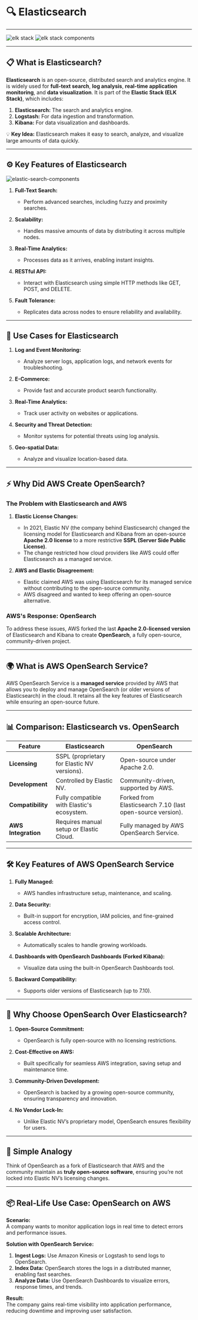 # **🔍 Elasticsearch**

---

![elk stack](images/elk-stack.png)
![elk stack components](images/elk-stack-components.png)

---

## **📋 What is Elasticsearch?**

**Elasticsearch** is an open-source, distributed search and analytics engine. It is widely used for **full-text search**, **log analysis**, **real-time application monitoring**, and **data visualization**. It is part of the **Elastic Stack (ELK Stack)**, which includes:

1. **Elasticsearch:** The search and analytics engine.
2. **Logstash:** For data ingestion and transformation.
3. **Kibana:** For data visualization and dashboards.

💡 **Key Idea:** Elasticsearch makes it easy to search, analyze, and visualize large amounts of data quickly.

---

## **⚙️ Key Features of Elasticsearch**

![elastic-search-components](images/elastic-search-components.png)

1. **Full-Text Search:**

   - Perform advanced searches, including fuzzy and proximity searches.

2. **Scalability:**

   - Handles massive amounts of data by distributing it across multiple nodes.

3. **Real-Time Analytics:**

   - Processes data as it arrives, enabling instant insights.

4. **RESTful API:**

   - Interact with Elasticsearch using simple HTTP methods like GET, POST, and DELETE.

5. **Fault Tolerance:**
   - Replicates data across nodes to ensure reliability and availability.

---

## **🌟 Use Cases for Elasticsearch**

1. **Log and Event Monitoring:**

   - Analyze server logs, application logs, and network events for troubleshooting.

2. **E-Commerce:**

   - Provide fast and accurate product search functionality.

3. **Real-Time Analytics:**

   - Track user activity on websites or applications.

4. **Security and Threat Detection:**

   - Monitor systems for potential threats using log analysis.

5. **Geo-spatial Data:**
   - Analyze and visualize location-based data.

---

## **⚡ Why Did AWS Create OpenSearch?**

### **The Problem with Elasticsearch and AWS**

1. **Elastic License Changes:**

   - In 2021, Elastic NV (the company behind Elasticsearch) changed the licensing model for Elasticsearch and Kibana from an open-source **Apache 2.0 license** to a more restrictive **SSPL (Server Side Public License)**.
   - The change restricted how cloud providers like AWS could offer Elasticsearch as a managed service.

2. **AWS and Elastic Disagreement:**
   - Elastic claimed AWS was using Elasticsearch for its managed service without contributing to the open-source community.
   - AWS disagreed and wanted to keep offering an open-source alternative.

### **AWS's Response: OpenSearch**

To address these issues, AWS forked the last **Apache 2.0-licensed version** of Elasticsearch and Kibana to create **OpenSearch**, a fully open-source, community-driven project.

---

## **🌍 What is AWS OpenSearch Service?**

AWS OpenSearch Service is a **managed service** provided by AWS that allows you to deploy and manage OpenSearch (or older versions of Elasticsearch) in the cloud. It retains all the key features of Elasticsearch while ensuring an open-source future.

---

## **📊 Comparison: Elasticsearch vs. OpenSearch**

| **Feature**         | **Elasticsearch**                           | **OpenSearch**                                             |
| ------------------- | ------------------------------------------- | ---------------------------------------------------------- |
| **Licensing**       | SSPL (proprietary for Elastic NV versions). | Open-source under Apache 2.0.                              |
| **Development**     | Controlled by Elastic NV.                   | Community-driven, supported by AWS.                        |
| **Compatibility**   | Fully compatible with Elastic's ecosystem.  | Forked from Elasticsearch 7.10 (last open-source version). |
| **AWS Integration** | Requires manual setup or Elastic Cloud.     | Fully managed by AWS OpenSearch Service.                   |

---

## **🛠️ Key Features of AWS OpenSearch Service**

1. **Fully Managed:**

   - AWS handles infrastructure setup, maintenance, and scaling.

2. **Data Security:**

   - Built-in support for encryption, IAM policies, and fine-grained access control.

3. **Scalable Architecture:**

   - Automatically scales to handle growing workloads.

4. **Dashboards with OpenSearch Dashboards (Forked Kibana):**

   - Visualize data using the built-in OpenSearch Dashboards tool.

5. **Backward Compatibility:**
   - Supports older versions of Elasticsearch (up to 7.10).

---

## **🌟 Why Choose OpenSearch Over Elasticsearch?**

1. **Open-Source Commitment:**

   - OpenSearch is fully open-source with no licensing restrictions.

2. **Cost-Effective on AWS:**

   - Built specifically for seamless AWS integration, saving setup and maintenance time.

3. **Community-Driven Development:**

   - OpenSearch is backed by a growing open-source community, ensuring transparency and innovation.

4. **No Vendor Lock-In:**
   - Unlike Elastic NV’s proprietary model, OpenSearch ensures flexibility for users.

---

## **🧠 Simple Analogy**

Think of OpenSearch as a fork of Elasticsearch that AWS and the community maintain as **truly open-source software**, ensuring you’re not locked into Elastic NV’s licensing changes.

---

## **📦 Real-Life Use Case: OpenSearch on AWS**

**Scenario:**  
A company wants to monitor application logs in real time to detect errors and performance issues.

**Solution with OpenSearch Service:**

1. **Ingest Logs:** Use Amazon Kinesis or Logstash to send logs to OpenSearch.
2. **Index Data:** OpenSearch stores the logs in a distributed manner, enabling fast searches.
3. **Analyze Data:** Use OpenSearch Dashboards to visualize errors, response times, and trends.

**Result:**  
The company gains real-time visibility into application performance, reducing downtime and improving user satisfaction.

